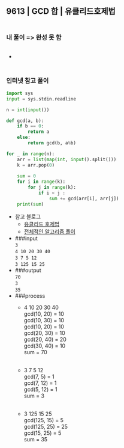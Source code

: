 ## 9613 | GCD 합 | 유클리드호제법

### <br>내 풀이 => 완성 못 함
```python

```
+

### <br>인터넷 참고 풀이 
```python
import sys
input = sys.stdin.readline

n = int(input())

def gcd(a, b):
    if b == 0:
        return a
    else:
        return gcd(b, a%b)

for _ in range(n):
    arr = list(map(int, input().split()))
    k = arr.pop(0)
    
    sum = 0
    for i in range(k):
        for j in range(k):
            if i < j :
                sum += gcd(arr[i], arr[j])
    print(sum)
```
+ 참고 블로그
    - [유클리드 호제법](https://infinitt.tistory.com/232)
    - [전체적인 알고리즘 풀이](https://infinitt.tistory.com/234)
+ ###input<br>
  `3`     
  `4 10 20 30 40`     
  `3 7 5 12`     
  `3 125 15 25`     
+ ###output<br>
  `70`     
  `3`   
  `35`    
+ ###process<br>
  - 4 10 20 30 40    
    gcd(10, 20) = 10     
    gcd(10, 30) = 10   
    gcd(10, 20) = 10   
    gcd(20, 30) = 10   
    gcd(20, 40) = 20   
    gcd(30, 40) = 10    
    sum = 70   
    <br> 
    
  - 3 7 5 12    
    gcd(7, 5) = 1    
    gcd(7, 12) = 1    
    gcd(5, 12) = 1    
    sum = 3   
    <br>
    
  - 3 125 15 25     
    gcd(125, 15) = 5    
    gcd(125, 25) = 25     
    gcd(15, 25) = 5     
    sum = 35   